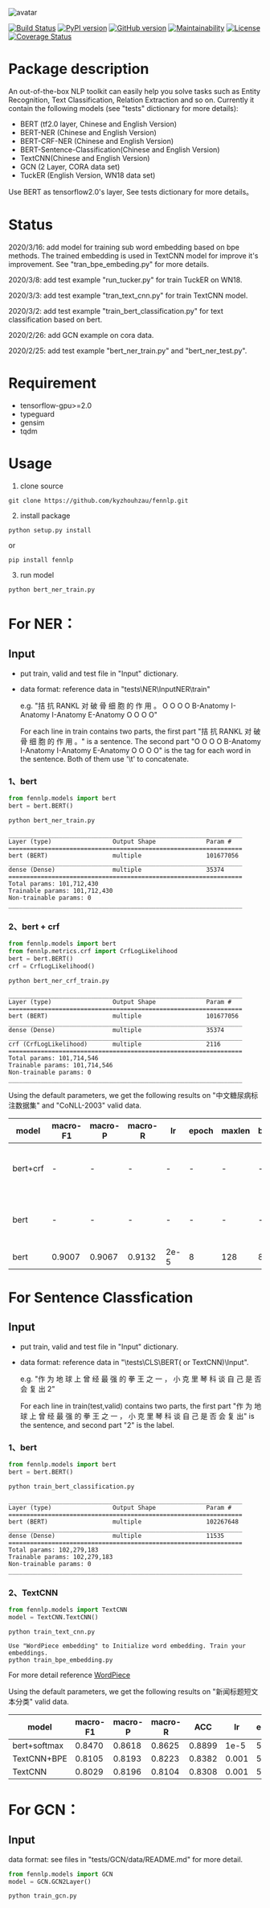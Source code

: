 ![avatar](att.png)

[![Build Status](https://travis-ci.org/kyzhouhzau/fennlp.svg?branch=master)](https://travis-ci.org/kyzhouhzau/fennlp/branches)
[![PyPI version](https://badge.fury.io/py/fennlp.svg)](https://badge.fury.io/py/fenlp)
[![GitHub version](https://badge.fury.io/gh/kyzhouhzau%2Ffennlp.svg)](https://badge.fury.io/gh/kyzhouhzau%2Ffennlp)
[![Maintainability](https://api.codeclimate.com/v1/badges/d587092245542684c80b/maintainability)](https://codeclimate.com/github/kyzhouhzau/fennlp/maintainability)
[![License](https://img.shields.io/github/license/kyzhouhzau/fennlp)](https://github.com/kyzhouhzau/fennlp/blob/master/LICENSE)
[![Coverage Status](https://coveralls.io/repos/github/kyzhouhzau/fennlp/badge.svg)](https://coveralls.io/github/kyzhouhzau/fennlp)

# Package description
An out-of-the-box NLP toolkit can easily help you solve tasks such as
Entity Recognition, Text Classification, Relation Extraction and so on.
Currently it contain the following models (see "tests" dictionary for more details):
* BERT (tf2.0 layer, Chinese and English Version)
* BERT-NER (Chinese and English Version)
* BERT-CRF-NER (Chinese and English Version)
* BERT-Sentence-Classification(Chinese and English Version)
* TextCNN(Chinese and English Version)
* GCN (2 Layer, CORA data set)
* TuckER (English Version, WN18 data set)

Use BERT as tensorflow2.0's layer, See tests dictionary for more details。


# Status
2020/3/16: add model for training sub word embedding based on bpe methods.
The trained embedding is used in TextCNN model for improve it's improvement.
See "tran_bpe_embeding.py" for more details.

2020/3/8: add test example "run_tucker.py" for train TuckER on WN18.

2020/3/3: add test example "tran_text_cnn.py" for train TextCNN model. 

2020/3/2: add test example "train_bert_classification.py" for text classification based on bert.

2020/2/26: add GCN example on cora data.

2020/2/25: add test example "bert_ner_train.py" and "bert_ner_test.py".


# Requirement
* tensorflow-gpu>=2.0
* typeguard
* gensim
* tqdm

# Usage

1. clone source
```
git clone https://github.com/kyzhouhzau/fennlp.git
```
2. install package
```
python setup.py install
```
or 
```
pip install fennlp
```
3. run model
```
python bert_ner_train.py
```

# For NER：

## Input
* put train, valid and test file in "Input" dictionary.
* data format: reference data in  "tests\NER\InputNER\train"

    e.g. "拮 抗 RANKL 对 破 骨 细 胞 的 作 用 。	O O O O B-Anatomy I-Anatomy I-Anatomy E-Anatomy O O O O"
    
    For each line in train contains two parts, the first part "拮 抗 RANKL 对 破 骨 细 胞 的 作 用 。" is a sentence.
    The second part "O O O O B-Anatomy I-Anatomy I-Anatomy E-Anatomy O O O O" is the tag for each word in the sentence.
    Both of them use '\t' to concatenate.

### 1、bert

```python
from fennlp.models import bert
bert = bert.BERT()
```

```
python bert_ner_train.py
```

```
_________________________________________________________________
Layer (type)                 Output Shape              Param #   
=================================================================
bert (BERT)                  multiple                  101677056 
_________________________________________________________________
dense (Dense)                multiple                  35374     
=================================================================
Total params: 101,712,430
Trainable params: 101,712,430
Non-trainable params: 0
_________________________________________________________________
```

### 2、bert + crf
```python
from fennlp.models import bert
from fennlp.metrics.crf import CrfLogLikelihood
bert = bert.BERT()
crf = CrfLogLikelihood()
```

```
python bert_ner_crf_train.py
```
```
_________________________________________________________________
Layer (type)                 Output Shape              Param #   
=================================================================
bert (BERT)                  multiple                  101677056 
_________________________________________________________________
dense (Dense)                multiple                  35374     
_________________________________________________________________
crf (CrfLogLikelihood)       multiple                  2116      
=================================================================
Total params: 101,714,546
Trainable params: 101,714,546
Non-trainable params: 0
_________________________________________________________________
```

Using the default parameters, we get the following results on "中文糖尿病标注数据集" and "CoNLL-2003" valid data.

|model    | macro-F1| macro-P| macro-R|  lr    |epoch   |maxlen  |batch_size| data|
| ------- |  -------| -------| -------| ------- |------- |------- |------- |-------   |
| bert+crf| -       | -      | -      | -       |-       |    -   |  -   |中文糖尿病标注数据集    |
|   bert  |  -      | -      | -      | -       |-       |    -   |  -   |中文糖尿病标注数据集    |
|   bert  | 0.9007  | 0.9067 | 0.9132 | 2e-5    |8       |   128  |  8   |    CoNLL-2003    |

# For Sentence Classfication

## Input
* put train, valid and test file in "Input" dictionary.
* data format: reference data in "\tests\CLS\BERT( or TextCNN)\Input".

    e.g. "作 为 地 球 上 曾 经 最 强 的 拳 王 之 一 ， 小 克 里 琴 科 谈 自 己 是 否 会 复 出    2"
    
    For each line in train(test,valid) contains two parts, the first part "作 为 地 球 上 曾 经 最 强 的 拳 王 之 一 ，
    小 克 里 琴 科 谈 自 己 是 否 会 复 出" is the sentence, and second part "2" is the label.

### 1、bert

```python
from fennlp.models import bert
bert = bert.BERT()
```

``` 
python train_bert_classification.py
```
```
_________________________________________________________________
Layer (type)                 Output Shape              Param #   
=================================================================
bert (BERT)                  multiple                  102267648 
_________________________________________________________________
dense (Dense)                multiple                  11535     
=================================================================
Total params: 102,279,183
Trainable params: 102,279,183
Non-trainable params: 0
_________________________________________________________________

```


### 2、TextCNN

```python
from fennlp.models import TextCNN
model = TextCNN.TextCNN()
```

``` 
python train_text_cnn.py
```

```
Use "WordPiece embedding" to Initialize word embedding. Train your embeddings.
python train_bpe_embedding.py
```
For more detail reference [WordPiece](https://mp.weixin.qq.com/s/Il8sh66TUCEPskbypDZLAg) 


Using the default parameters, we get the following results on "新闻标题短文本分类" valid data.

|model    | macro-F1| macro-P| macro-R| ACC     |  lr    |epoch   |maxlen  |batch_size|lr_decay|
| ------- |  -------| -------| -------| ------- |------- |------- |------- |-------   |-------|
| bert+softmax|0.8470|0.8618 |0.8625  |0.8899   |1e-5     |    5   |  50    |    32    |False|
| TextCNN+BPE| 0.8105 | 0.8193 | 0.8223| 0.8382|0.001  |  5     | 50     |   128    |False|
|  TextCNN   | 0.8029 | 0.8196 | 0.8104| 0.8308|0.001  |  5     | 50     |   128    |False|
# For GCN：

## Input
data format: see files in "tests/GCN/data/README.md" for more detail.


```python
from fennlp.models import GCN
model = GCN.GCN2Layer()
```

```
python train_gcn.py
```










